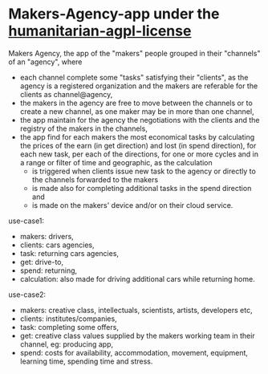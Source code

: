 # Makers-Agency-app under the [humanitarian-agpl-license](http://namzezam.wikidot.com/humanitarian-agpl-license)
Makers Agency, the app of the "makers" people grouped in their "channels" of an "agency", where
* each channel complete some "tasks" satisfying their "clients", as the agency is a registered organization and the makers are referable for the clients as channel@agency,
* the makers in the agency are free to move between the channels or to create a new channel, as one maker may be in more than one channel,
* the app maintain for the agency the negotiations with the clients and the registry of the makers in the channels, 
* the app find for each makers the most economical tasks by calculating the prices of the earn (in get direction) and lost (in spend direction), for each new task, per each of the directions, for one or more cycles and in a range or filter of time and geographic, as the calculation 
   * is triggered when clients issue new task to the agency or directly to the channels forwarded to the makers
   * is made also for completing additional tasks in the spend direction and  
   * is made on the makers' device and/or on their cloud service.

use-case1: 
* makers: 	drivers, 
* clients:	cars agencies, 
* task: 	returning cars agencies, 
* get: 	drive-to,
* spend: 	returning,
* calculation: also made for driving additional cars while returning home.

use-case2:  
* makers: 	creative class, intellectuals, scientists, artists, developers etc,
* clients: 	institutes/companies,
* task: 	completing some offers, 
* get:  	creative class values supplied by the makers working team in their channel, eg: producing app,
* spend: 	costs for availability, accommodation, movement, equipment, learning time, spending time and stress. 
